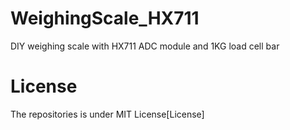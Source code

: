 # WeighingScale_HX711
DIY weighing scale with HX711 ADC module and 1KG load cell bar

# License
The repositories is under MIT License[License]
